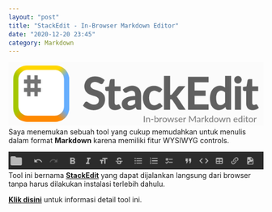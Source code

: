 ```yaml
---
layout: "post"
title: "StackEdit - In-Browser Markdown Editor"
date: "2020-12-20 23:45"
category: Markdown
---
```

![StackEdit](https://github.com/udarian/udarian.github.io/raw/master/images/2020/12/stackedit-logo.png)
Saya menemukan sebuah tool yang cukup memudahkan untuk menulis dalam format **Markdown** karena memiliki fitur WYSIWYG controls.

![WYSIWYG Controls](https://github.com/udarian/udarian.github.io/raw/master/images/2020/12/stackedit-menu.png)
Tool ini bernama **[StackEdit](https://github.com/benweet/stackedit)** yang dapat dijalankan langsung dari browser tanpa harus dilakukan instalasi terlebih dahulu.

[**Klik disini**](https://stackedit.io/) untuk informasi detail tool ini.
